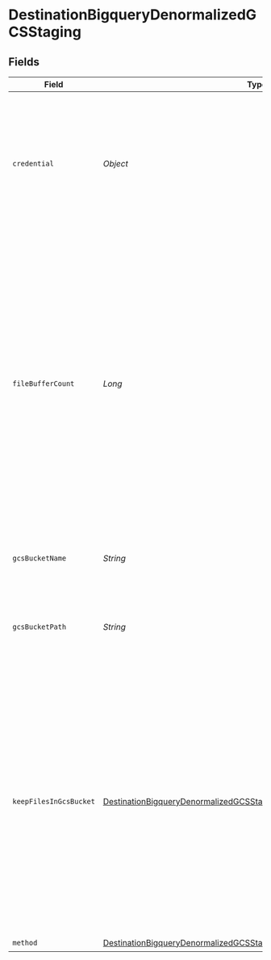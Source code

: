 # DestinationBigqueryDenormalizedGCSStaging


## Fields

| Field                                                                                                                                                                                                                                                                                           | Type                                                                                                                                                                                                                                                                                            | Required                                                                                                                                                                                                                                                                                        | Description                                                                                                                                                                                                                                                                                     | Example                                                                                                                                                                                                                                                                                         |
| ----------------------------------------------------------------------------------------------------------------------------------------------------------------------------------------------------------------------------------------------------------------------------------------------- | ----------------------------------------------------------------------------------------------------------------------------------------------------------------------------------------------------------------------------------------------------------------------------------------------- | ----------------------------------------------------------------------------------------------------------------------------------------------------------------------------------------------------------------------------------------------------------------------------------------------- | ----------------------------------------------------------------------------------------------------------------------------------------------------------------------------------------------------------------------------------------------------------------------------------------------- | ----------------------------------------------------------------------------------------------------------------------------------------------------------------------------------------------------------------------------------------------------------------------------------------------- |
| `credential`                                                                                                                                                                                                                                                                                    | *Object*                                                                                                                                                                                                                                                                                        | :heavy_check_mark:                                                                                                                                                                                                                                                                              | An HMAC key is a type of credential and can be associated with a service account or a user account in Cloud Storage. Read more <a href="https://cloud.google.com/storage/docs/authentication/hmackeys">here</a>.                                                                                |                                                                                                                                                                                                                                                                                                 |
| `fileBufferCount`                                                                                                                                                                                                                                                                               | *Long*                                                                                                                                                                                                                                                                                          | :heavy_minus_sign:                                                                                                                                                                                                                                                                              | Number of file buffers allocated for writing data. Increasing this number is beneficial for connections using Change Data Capture (CDC) and up to the number of streams within a connection. Increasing the number of file buffers past the maximum number of streams has deteriorating effects | 10                                                                                                                                                                                                                                                                                              |
| `gcsBucketName`                                                                                                                                                                                                                                                                                 | *String*                                                                                                                                                                                                                                                                                        | :heavy_check_mark:                                                                                                                                                                                                                                                                              | The name of the GCS bucket. Read more <a href="https://cloud.google.com/storage/docs/naming-buckets">here</a>.                                                                                                                                                                                  | airbyte_sync                                                                                                                                                                                                                                                                                    |
| `gcsBucketPath`                                                                                                                                                                                                                                                                                 | *String*                                                                                                                                                                                                                                                                                        | :heavy_check_mark:                                                                                                                                                                                                                                                                              | Directory under the GCS bucket where data will be written. Read more <a href="https://cloud.google.com/storage/docs/locations">here</a>.                                                                                                                                                        | data_sync/test                                                                                                                                                                                                                                                                                  |
| `keepFilesInGcsBucket`                                                                                                                                                                                                                                                                          | [DestinationBigqueryDenormalizedGCSStagingGCSTmpFilesAfterwardProcessing](../../models/shared/DestinationBigqueryDenormalizedGCSStagingGCSTmpFilesAfterwardProcessing.md)                                                                                                                       | :heavy_minus_sign:                                                                                                                                                                                                                                                                              | This upload method is supposed to temporary store records in GCS bucket. By this select you can chose if these records should be removed from GCS when migration has finished. The default "Delete all tmp files from GCS" value is used if not set explicitly.                                 |                                                                                                                                                                                                                                                                                                 |
| `method`                                                                                                                                                                                                                                                                                        | [DestinationBigqueryDenormalizedGCSStagingMethod](../../models/shared/DestinationBigqueryDenormalizedGCSStagingMethod.md)                                                                                                                                                                       | :heavy_check_mark:                                                                                                                                                                                                                                                                              | N/A                                                                                                                                                                                                                                                                                             |                                                                                                                                                                                                                                                                                                 |